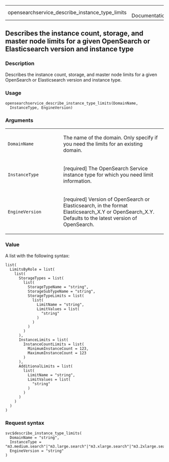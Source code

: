 <table style="width: 100%;">
<tbody>
<tr class="odd">
<td>opensearchservice_describe_instance_type_limits</td>
<td style="text-align: right;">R Documentation</td>
</tr>
</tbody>
</table>

## Describes the instance count, storage, and master node limits for a given OpenSearch or Elasticsearch version and instance type

### Description

Describes the instance count, storage, and master node limits for a
given OpenSearch or Elasticsearch version and instance type.

### Usage

    opensearchservice_describe_instance_type_limits(DomainName,
      InstanceType, EngineVersion)

### Arguments

<table>
<colgroup>
<col style="width: 35%" />
<col style="width: 65%" />
</colgroup>
<tbody>
<tr class="odd">
<td><code
id="opensearchservice_describe_instance_type_limits_:_DomainName">DomainName</code></td>
<td><p>The name of the domain. Only specify if you need the limits for
an existing domain.</p></td>
</tr>
<tr class="even">
<td><code
id="opensearchservice_describe_instance_type_limits_:_InstanceType">InstanceType</code></td>
<td><p>[required] The OpenSearch Service instance type for which you
need limit information.</p></td>
</tr>
<tr class="odd">
<td><code
id="opensearchservice_describe_instance_type_limits_:_EngineVersion">EngineVersion</code></td>
<td><p>[required] Version of OpenSearch or Elasticsearch, in the format
Elasticsearch_X.Y or OpenSearch_X.Y. Defaults to the latest version of
OpenSearch.</p></td>
</tr>
</tbody>
</table>

### Value

A list with the following syntax:

    list(
      LimitsByRole = list(
        list(
          StorageTypes = list(
            list(
              StorageTypeName = "string",
              StorageSubTypeName = "string",
              StorageTypeLimits = list(
                list(
                  LimitName = "string",
                  LimitValues = list(
                    "string"
                  )
                )
              )
            )
          ),
          InstanceLimits = list(
            InstanceCountLimits = list(
              MinimumInstanceCount = 123,
              MaximumInstanceCount = 123
            )
          ),
          AdditionalLimits = list(
            list(
              LimitName = "string",
              LimitValues = list(
                "string"
              )
            )
          )
        )
      )
    )

### Request syntax

    svc$describe_instance_type_limits(
      DomainName = "string",
      InstanceType = "m3.medium.search"|"m3.large.search"|"m3.xlarge.search"|"m3.2xlarge.search"|"m4.large.search"|"m4.xlarge.search"|"m4.2xlarge.search"|"m4.4xlarge.search"|"m4.10xlarge.search"|"m5.large.search"|"m5.xlarge.search"|"m5.2xlarge.search"|"m5.4xlarge.search"|"m5.12xlarge.search"|"m5.24xlarge.search"|"r5.large.search"|"r5.xlarge.search"|"r5.2xlarge.search"|"r5.4xlarge.search"|"r5.12xlarge.search"|"r5.24xlarge.search"|"c5.large.search"|"c5.xlarge.search"|"c5.2xlarge.search"|"c5.4xlarge.search"|"c5.9xlarge.search"|"c5.18xlarge.search"|"t3.nano.search"|"t3.micro.search"|"t3.small.search"|"t3.medium.search"|"t3.large.search"|"t3.xlarge.search"|"t3.2xlarge.search"|"ultrawarm1.medium.search"|"ultrawarm1.large.search"|"ultrawarm1.xlarge.search"|"t2.micro.search"|"t2.small.search"|"t2.medium.search"|"r3.large.search"|"r3.xlarge.search"|"r3.2xlarge.search"|"r3.4xlarge.search"|"r3.8xlarge.search"|"i2.xlarge.search"|"i2.2xlarge.search"|"d2.xlarge.search"|"d2.2xlarge.search"|"d2.4xlarge.search"|"d2.8xlarge.search"|"c4.large.search"|"c4.xlarge.search"|"c4.2xlarge.search"|"c4.4xlarge.search"|"c4.8xlarge.search"|"r4.large.search"|"r4.xlarge.search"|"r4.2xlarge.search"|"r4.4xlarge.search"|"r4.8xlarge.search"|"r4.16xlarge.search"|"i3.large.search"|"i3.xlarge.search"|"i3.2xlarge.search"|"i3.4xlarge.search"|"i3.8xlarge.search"|"i3.16xlarge.search"|"r6g.large.search"|"r6g.xlarge.search"|"r6g.2xlarge.search"|"r6g.4xlarge.search"|"r6g.8xlarge.search"|"r6g.12xlarge.search"|"m6g.large.search"|"m6g.xlarge.search"|"m6g.2xlarge.search"|"m6g.4xlarge.search"|"m6g.8xlarge.search"|"m6g.12xlarge.search"|"c6g.large.search"|"c6g.xlarge.search"|"c6g.2xlarge.search"|"c6g.4xlarge.search"|"c6g.8xlarge.search"|"c6g.12xlarge.search"|"r6gd.large.search"|"r6gd.xlarge.search"|"r6gd.2xlarge.search"|"r6gd.4xlarge.search"|"r6gd.8xlarge.search"|"r6gd.12xlarge.search"|"r6gd.16xlarge.search"|"t4g.small.search"|"t4g.medium.search",
      EngineVersion = "string"
    )
